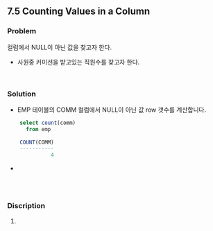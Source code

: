 ## 7.5 Counting Values in a Column
### Problem
컬럼에서 NULL이 아닌 값을 찾고자 한다.
- 사원중 커미션을 받고있는 직원수를 찾고자 한다.

<br>

### Solution
- EMP 테이블의 COMM 컬럼에서 NULL이 아닌 값 row 갯수를 계산합니다.
```sql
    select count(comm)
      from emp
      
    COUNT(COMM)
    -----------
              4
```

- 

~~~sql

~~~

<br>

### Discription

1. 

